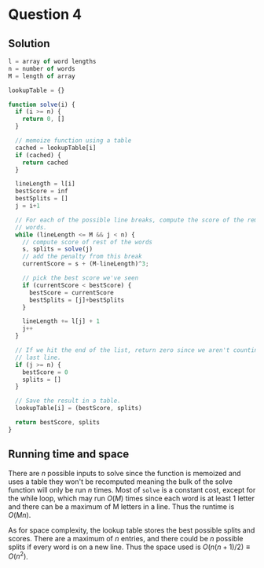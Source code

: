 # Question 4

## Solution

```javascript
l = array of word lengths
n = number of words
M = length of array

lookupTable = {}

function solve(i) {
  if (i >= n) {
    return 0, []
  }

  // memoize function using a table
  cached = lookupTable[i]
  if (cached) {
    return cached
  }

  lineLength = l[i]
  bestScore = inf
  bestSplits = []
  j = i+1

  // For each of the possible line breaks, compute the score of the remaining
  // words.
  while (lineLength <= M && j < n) {
    // compute score of rest of the words
    s, splits = solve(j)
    // add the penalty from this break
    currentScore = s + (M-lineLength)^3;

    // pick the best score we've seen
    if (currentScore < bestScore) {
      bestScore = currentScore
      bestSplits = [j]+bestSplits
    }

    lineLength += l[j] + 1
    j++
  }

  // If we hit the end of the list, return zero since we aren't counting the
  // last line.
  if (j >= n) {
    bestScore = 0
    splits = []
  }

  // Save the result in a table.
  lookupTable[i] = (bestScore, splits)

  return bestScore, splits
}
```

## Running time and space

There are $n$ possible inputs to solve since the function is memoized and uses a
table they won't be recomputed meaning the bulk of the solve function will only
be run $n$ times. Most of `solve` is a constant cost, except for the while loop,
which may run $O(M)$ times since each word is at least 1 letter and there can be
a maximum of M letters in a line. Thus the runtime is $O(Mn)$.

As for space complexity, the lookup table stores the best possible splits and
scores. There are a maximum of $n$ entries, and there could be $n$ possible
splits if every word is on a new line.
Thus the space used is $O(n(n+1)/2) \equiv O(n^2)$.


